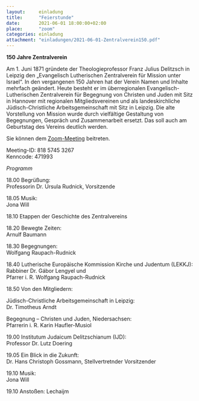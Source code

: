 ```yaml
---
layout:     einladung
title:      "Feierstunde"
date:       2021-06-01 18:00:00+02:00
place:      "zoom"
categories: einladung
attachment: "einladungen/2021-06-01-Zentralverein150.pdf"
---
```


**150 Jahre Zentralverein**

Am 1. Juni 1871 gründete der Theologieprofessor Franz Julius Delitzsch in Leipzig den „Evangelisch Lutherischen Zentralverein für Mission unter Israel“.
In den vergangenen 150 Jahren hat der Verein Namen und Inhalte mehrfach geändert.
Heute besteht er im überregionalen Evangelisch-Lutherischen Zentralverein für Begegnung von Christen und Juden mit Sitz in Hannover mit regionalen Mitgliedsvereinen und als landeskirchliche Jüdisch-Christliche Arbeitsgemeinschaft mit Sitz in Leipzig.
Die alte Vorstellung von Mission wurde durch vielfältige Gestaltung von Begegnungen, Gespräch und Zusammenarbeit ersetzt. Das soll auch am Geburtstag des Vereins deutlich werden.

Sie können dem
<a class="link" href="https://us02web.zoom.us/j/81857453267?pwd=MEc5N0owV0dEaXVlT2ZreEo2SmErQT09">Zoom-Meeting</a>
beitreten.

Meeting-ID: 818 5745 3267
<br />
Kenncode: 471993

*Programm*

18.00 Begrüßung:<br /> Professorin Dr. Ursula Rudnick, Vorsitzende

18.05 Musik: <br /> Jona Will

18.10 Etappen der Geschichte des Zentralvereins

18.20 Bewegte Zeiten: <br /> Arnulf Baumann

18.30 Begegnungen: <br /> Wolfgang Raupach-Rudnick

18.40 Lutherische Europäische Kommission Kirche und Judentum (LEKKJ):
<br /> Rabbiner Dr. Gábor Lengyel und
<br /> Pfarrer i. R. Wolfgang Raupach-Rudnick

18.50 Von den Mitgliedern:

 Jüdisch-Christliche Arbeitsgemeinschaft in Leipzig:
<br /> Dr. Timotheus Arndt

 Begegnung – Christen und Juden, Niedersachsen:
<br /> Pfarrerin i. R. Karin Haufler-Musiol

19.00 Institutum Judaicum Delitzschianum (IJD):
<br /> Professor Dr. Lutz Doering

19.05 Ein Blick in die Zukunft:
<br /> Dr. Hans Christoph Gossmann, Stellvertretnder Vorsitzender

19.10 Musik:
<br /> Jona Will

19.10 Anstoßen: Lechaijm
